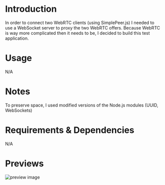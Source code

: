 # Introduction
In order to connect two WebRTC clients (using SimplePeer.js) I needed to use a WebSocket server to proxy the two WebRTC offers. Because WebRTC is way more complicated then it needs to be, I decided to build this test application.

# Usage
N/A

# Notes
To preserve space, I used modified versions of the Node.js modules (UUID, WebSockets)

# Requirements & Dependencies
N/A

# Previews
![preview image](/../../blob/master/screenshots/screenshot.png)
